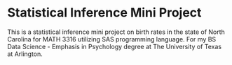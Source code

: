 # Statistical Inference Mini Project
This is a statistical inference mini project on birth rates in the state of North Carolina for MATH 3316 utilizing SAS programming language. For my BS Data Science - Emphasis in Psychology degree at The University of Texas at Arlington.
